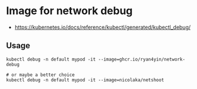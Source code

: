 # Image for network debug

- https://kubernetes.io/docs/reference/kubectl/generated/kubectl_debug/

## Usage

```
kubectl debug -n default mypod -it --image=ghcr.io/ryan4yin/network-debug

# or maybe a better choice
kubectl debug -n default mypod -it --image=nicolaka/netshoot
```

